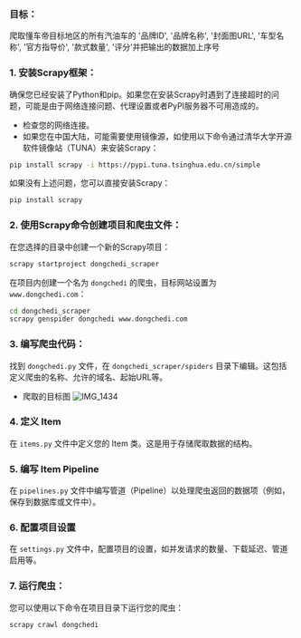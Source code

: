 ### 目标：
爬取懂车帝目标地区的所有汽油车的 '品牌ID', '品牌名称', '封面图URL', '车型名称', '官方指导价', '款式数量', '评分'并把输出的数据加上序号

### 1. 安装Scrapy框架：

确保您已经安装了Python和pip。如果您在安装Scrapy时遇到了连接超时的问题，可能是由于网络连接问题、代理设置或者PyPI服务器不可用造成的。

- 检查您的网络连接。
- 如果您在中国大陆，可能需要使用镜像源，如使用以下命令通过清华大学开源软件镜像站（TUNA）来安装Scrapy：

```bash
pip install scrapy -i https://pypi.tuna.tsinghua.edu.cn/simple
```

如果没有上述问题，您可以直接安装Scrapy：

```bash
pip install scrapy
```

### 2. 使用Scrapy命令创建项目和爬虫文件：

在您选择的目录中创建一个新的Scrapy项目：

```bash
scrapy startproject dongchedi_scraper
```

在项目内创建一个名为 `dongchedi` 的爬虫，目标网站设置为 `www.dongchedi.com`：

```bash
cd dongchedi_scraper
scrapy genspider dongchedi www.dongchedi.com
```

### 3. 编写爬虫代码：

找到 `dongchedi.py` 文件，在 `dongchedi_scraper/spiders` 目录下编辑。这包括定义爬虫的名称、允许的域名、起始URL等。

* 爬取的目标图
![IMG_1434](https://github.com/CHNragdoll/dongchedispider-scrapy/assets/114509813/375b800f-9928-43db-8e5d-c99be191f4f4)


### 4. 定义 Item

在 `items.py` 文件中定义您的 Item 类。这是用于存储爬取数据的结构。

### 5. 编写 Item Pipeline

在 `pipelines.py` 文件中编写管道（Pipeline）以处理爬虫返回的数据项（例如，保存到数据库或文件中）。

### 6. 配置项目设置

在 `settings.py` 文件中，配置项目的设置，如并发请求的数量、下载延迟、管道启用等。

### 7. 运行爬虫：

您可以使用以下命令在项目目录下运行您的爬虫：

```bash
scrapy crawl dongchedi
```

